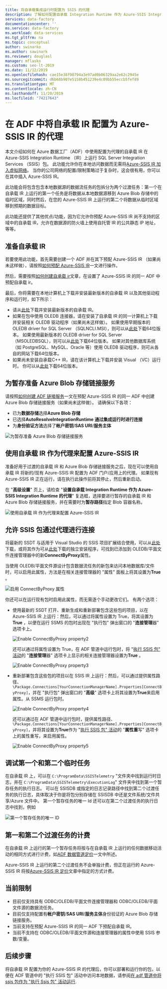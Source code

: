 ```yaml
---
title: 将自承载集成运行时配置为 SSIS 的代理
description: 了解如何配置自承载 Integration Runtime 作为 Azure-SSIS Integration Runtime 的代理。
services: data-factory
documentationcenter: ''
ms.service: data-factory
ms.workload: data-services
ms.tgt_pltfrm: na
ms.topic: conceptual
author: swinarko
ms.author: sawinark
ms.reviewer: douglasl
manager: mflasko
ms.custom: seo-lt-2019
ms.date: 11/12/2019
ms.openlocfilehash: cae15e38f98794a3e97ad0b06329aa2e62c2945e
ms.sourcegitcommit: d6b68b907e5158b451239e4c09bb55eccb5fef89
ms.translationtype: MT
ms.contentlocale: zh-CN
ms.lasthandoff: 11/20/2019
ms.locfileid: "74217643"
---
```

# <a name="configure-self-hosted-ir-as-a-proxy-for-azure-ssis-ir-in-adf"></a>在 ADF 中将自承载 IR 配置为 Azure-SSIS IR 的代理

本文介绍如何在 Azure 数据工厂（ADF）中使用配置为代理的自承载 IR 在 Azure-SSIS Integration Runtime （IR）上运行 SQL Server Integration Services （SSIS）包。  此功能允许你在本地访问数据而无需将[Azure-SSIS IR 加入虚拟网络](https://docs.microsoft.com/azure/data-factory/join-azure-ssis-integration-runtime-virtual-network)。  当你的公司网络的配置/限制策略过于复杂时，这会很有用，你可以在其中插入 Azure-SSIS IR。

此功能会将包含包含本地数据源的数据流任务的包拆分为两个过渡任务：第一个在自承载 IR 上运行的第一个任务是将数据从本地数据源移到 Azure Blob 存储中的临时区域，同时然后，在您的 Azure-SSIS IR 上运行的第二个将数据从临时区域移到预期的数据目标。

此功能还提供了其他优点/功能，因为它允许你预配 Azure-SSIS IR 尚不支持的区域中的自承载 IR，允许在数据源的防火墙上使用自托管 IR 的公共静态 IP 地址，等等。

## <a name="prepare-self-hosted-ir"></a>准备自承载 IR
若要使用此功能，首先需要创建一个 ADF 并在其下预配 Azure-SSIS IR （如果尚未这样做），请按照[如何预配 Azure-SSIS IR](https://docs.microsoft.com/azure/data-factory/tutorial-deploy-ssis-packages-azure)一文进行操作。

然后，需要按照[如何创建自承载 ir](https://docs.microsoft.com/azure/data-factory/create-self-hosted-integration-runtime)文章，在设置了 Azure-SSIS IR 的同一 ADF 中预配自承载 ir。

最后，你将需要在本地计算机上下载并安装最新版本的自承载 IR 以及其他驱动程序和运行时，如下所示：
- 请从[此处](https://www.microsoft.com/download/details.aspx?id=39717)下载并安装最新版本的自承载 IR。
- 如果在包中使用 OLEDB 连接器，请在安装了自承载 IR 的同一计算机上下载并安装相关 OLEDB 驱动程序（如果尚未这样做）。  如果使用早期版本的 OLEDB driver for SQL Server （SQLNCLI.MSI），则可以从[此处](https://www.microsoft.com/download/details.aspx?id=50402)下载64位版本。  如果使用最新版本的 OLEDB driver for SQL Server （MSOLEDBSQL），则可以从[此处](https://www.microsoft.com/download/details.aspx?id=56730)下载64位版本。  如果对其他数据库系统（如 PostgreSQL、MySQL、Oracle 等）使用 OLEDB 驱动程序，则可从各自的网站下载64位版本。
- 如果尚未安装自承载C++ IR，请在该计算机上下载并安装 Visual （VC）运行时。  你可以从[此处](https://www.microsoft.com/download/details.aspx?id=40784)下载64位版本。

## <a name="prepare-azure-blob-storage-linked-service-for-staging"></a>为暂存准备 Azure Blob 存储链接服务
请按照[如何创建 ADF 链接服务](https://docs.microsoft.com/azure/data-factory/quickstart-create-data-factory-portal#create-a-linked-service)一文在预配 Azure-SSIS IR 的同一 ADF 中创建 Azure Blob 存储链接服务（如果尚未这样做）。  请确保以下各项：
- 已为**数据存储**选择**Azure Blob 存储**
- 已选择**AutoResolveIntegrationRuntime** **通过集成运行时进行连接**
- 为**身份验证方法**选择了**帐户密钥**/**SAS URI**/**服务主体**

![为暂存准备 Azure Blob 存储链接服务](media/self-hosted-integration-runtime-proxy-ssis/shir-azure-blob-storage-linked-service.png)

## <a name="configure-azure-ssis-ir-with-self-hosted-ir-as-a-proxy"></a>使用自承载 IR 作为代理来配置 Azure-SSIS IR
准备好用于过渡的自承载 IR 和 Azure Blob 存储链接服务之后，现在可以使用自承载 IR 将新的/现有 Azure-SSIS IR 配置为 ADF 门户/应用上的代理。  如果现有 Azure-SSIS IR 正在运行，请在执行此操作前将其停止，然后重新启动。

在 "**高级设置**" 页上，请检查 "**设置自承载 Integration Runtime 作为 Azure-SSIS Integration Runtime 的代理**" 复选框，选择要进行暂存的自承载 IR 和 Azure Blob 存储链接服务，并在需要时为**暂存路径**指定 Blob 容器名称。

![使用自承载 IR 作为代理来配置 Azure-SSIS IR](media/self-hosted-integration-runtime-proxy-ssis/shir-advanced-settings-ssisir.png)

## <a name="enable-ssis-packages-to-connect-by-proxy"></a>允许 SSIS 包通过代理进行连接
将最新的 SSDT 与适用于 Visual Studio 的 SSIS 项目扩展结合使用，可以从[此处](https://marketplace.visualstudio.com/items?itemName=SSIS.SqlServerIntegrationServicesProjects)下载，或将其作为可从[此处](https://docs.microsoft.com/sql/ssdt/download-sql-server-data-tools-ssdt?view=sql-server-2017#ssdt-for-vs-2017-standalone-installer)下载的独立安装程序，可找到已添加到 OLEDB/平面文件连接管理器中的新**ConnectByProxy**属性。  

当使用 OLEDB/平面文件源设计包含数据流任务的新包来访问本地数据库/文件时，可以启用此属性，方法是在相关连接管理器的 "属性" 面板上将其设置为**True** 。

![启用 ConnectByProxy 属性](media/self-hosted-integration-runtime-proxy-ssis/shir-connection-manager-properties.png)

你还可以在运行现有包时启用此属性，而无需逐个手动更改它们。  有两个选项：
- 使用最新的 SSDT 打开、重新生成和重新部署包含这些包的项目，以在 Azure-SSIS IR 上运行：然后，可以通过将属性设置为 True，将其设置为**True** ，以便在运行 SSMS 的包时出现在 "执行包" 弹出窗口的 "**连接管理**器" 选项卡上。

  ![Enable ConnectByProxy property2](media/self-hosted-integration-runtime-proxy-ssis/shir-connection-managers-tab-ssms.png)

  还可以通过将属性设置为 True，在 ADF 管道中运行包时，将 "[执行 SSIS 包" 活动](https://docs.microsoft.com/azure/data-factory/how-to-invoke-ssis-package-ssis-activity)的 "**连接管理**器" 选项卡上显示的相关连接管理器设置为**True** 。
  
  ![Enable ConnectByProxy property3](media/self-hosted-integration-runtime-proxy-ssis/shir-connection-managers-tab-ssis-activity.png)

- 重新部署包含这些包的项目以在 SSIS IR 上运行：然后，可以通过提供属性路径、`\Package.Connections[YourConnectionManagerName].Properties[ConnectByProxy]`，并在 "执行包" 弹出窗口的 "**高级**" 选项卡上将其设置为**True**来启用属性。从 SSMS 运行包时。

  ![Enable ConnectByProxy property4](media/self-hosted-integration-runtime-proxy-ssis/shir-advanced-tab-ssms.png)

  还可以通过在 ADF 管道中运行包时，提供属性路径、`\Package.Connections[YourConnectionManagerName].Properties[ConnectByProxy]`，并将其设置为**True**作为 "[执行 SSIS 包" 活动](https://docs.microsoft.com/azure/data-factory/how-to-invoke-ssis-package-ssis-activity)的 "**属性重**写" 选项卡上的属性重写，来启用属性。
  
  ![Enable ConnectByProxy property5](media/self-hosted-integration-runtime-proxy-ssis/shir-property-overrides-tab-ssis-activity.png)

## <a name="debug-the-first-and-second-staging-tasks"></a>调试第一个和第二个临时任务
在自承载 IR 上，可以在 `C:\ProgramData\SSISTelemetry` "文件夹中找到运行时日志，并在 `C:\ProgramData\SSISTelemetry\ExecutionLog`" 文件夹中找到第一个暂存任务的执行日志。  可以在 SSISDB 或指定的日志记录路径中找到第二个过渡任务的执行日志，具体取决于你是将包分别存储在 SSISDB 中还是文件系统/文件共享/Azure 文件中。  第一个暂存任务的唯一 Id 还可以在第二个过渡任务的执行日志中找到，例如 

![第一个暂存任务的唯一 ID](media/self-hosted-integration-runtime-proxy-ssis/shir-first-staging-task-guid.png)

## <a name="billing-for-the-first-and-second-staging-tasks"></a>第一和第二个过渡任务的计费
在自承载 IR 上运行的第一个暂存任务将按与在自承载 IR 上运行的任何数据移动活动的相同方式进行计费，如[ADF 数据管道定价](https://azure.microsoft.com/pricing/details/data-factory/data-pipeline/)一文中所述。

Azure-SSIS IR 上运行的第二个过渡任务不会单独计费，但正在运行的 Azure-SSIS IR 将按[Azure-SSIS IR 定价](https://azure.microsoft.com/pricing/details/data-factory/ssis/)文章中指定的方式计费。

## <a name="current-limitations"></a>当前限制

- 目前仅支持具有 ODBC/OLEDB/平面文件连接管理器和 ODBC/OLEDB/平面文件源的数据流任务。 
- 目前仅支持配置有**帐户密钥**/**SAS URI**/**服务主体**身份验证的 Azure Blob 存储链接服务。
- 当前支持在预配 Azure-SSIS IR 的同一 ADF 下预配自承载 IR。
- 当前不支持在 ODBC/OLEDB/平面文件源和连接管理器的属性中使用 SSIS 参数/变量。

## <a name="next-steps"></a>后续步骤
将自承载 IR 配置为你的 Azure-SSIS IR 的代理后，你可以部署和运行你的包，以便在 ADF 管道中的 "执行 SSIS 包" 活动中访问本地数据，请参阅[在 adf 管道中将 ssis 包作为 "执行 Ssis 包" 活动运行](https://docs.microsoft.com/azure/data-factory/how-to-invoke-ssis-package-ssis-activity).
